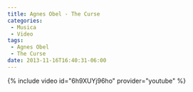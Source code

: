 ```yaml
---
title: Agnes Obel - The Curse
categories:
 - Musica
 - Video
tags:
 - Agnes Obel
 - The Curse
date: 2013-11-16T16:40:31-06:00
---
```

{% include video id="6h9XUYj96ho" provider="youtube" %}
